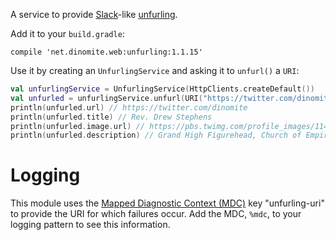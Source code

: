 A service to provide [Slack](https://slack.com/)-like [unfurling](https://medium.com/slack-developer-blog/everything-you-ever-wanted-to-know-about-unfurling-but-were-afraid-to-ask-or-how-to-make-your-e64b4bb9254).

Add it to your `build.gradle`:

    compile 'net.dinomite.web:unfurling:1.1.15'

Use it by creating an `UnfurlingService` and asking it to `unfurl()` a `URI`:

```kotlin
val unfurlingService = UnfurlingService(HttpClients.createDefault())
val unfurled = unfurlingService.unfurl(URI("https://twitter.com/dinomite"))
println(unfurled.url) // https://twitter.com/dinomite
println(unfurled.title) // Rev. Drew Stephens
println(unfurled.image.url) // https://pbs.twimg.com/profile_images/1144814297/Drew_955x955.jpg
println(unfurled.description) // Grand High Figurehead, Church of Empirical Evidence
```

# Logging

This module uses the [Mapped Diagnostic Context (MDC)](https://logback.qos.ch/manual/mdc.html) key "unfurling-uri" to
provide the URI for which failures occur.  Add the MDC, `%mdc`, to your logging pattern to see this information.
